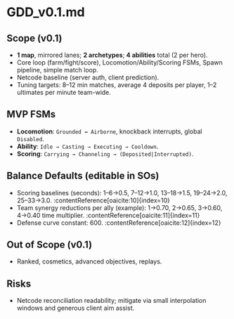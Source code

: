 # GDD_v0.1.md

## Scope (v0.1)
- **1 map**, mirrored lanes; **2 archetypes**; **4 abilities** total (2 per hero).  
- Core loop (farm/fight/score), Locomotion/Ability/Scoring FSMs, Spawn pipeline, simple match loop.  
- Netcode baseline (server auth, client prediction).  
- Tuning targets: 8–12 min matches, average 4 deposits per player, 1–2 ultimates per minute team-wide.

## MVP FSMs
- **Locomotion**: `Grounded ↔ Airborne`, knockback interrupts, global `Disabled`.  
- **Ability**: `Idle → Casting → Executing → Cooldown`.  
- **Scoring**: `Carrying → Channeling → (Deposited|Interrupted)`.

## Balance Defaults (editable in SOs)
- Scoring baselines (seconds): 1–6→0.5, 7–12→1.0, 13–18→1.5, 19–24→2.0, 25–33→3.0. :contentReference[oaicite:10]{index=10}  
- Team synergy reductions per ally (example): 1→0.70, 2→0.65, 3→0.60, 4→0.40 time multiplier. :contentReference[oaicite:11]{index=11}  
- Defense curve constant: 600. :contentReference[oaicite:12]{index=12}

## Out of Scope (v0.1)
- Ranked, cosmetics, advanced objectives, replays.

## Risks
- Netcode reconciliation readability; mitigate via small interpolation windows and generous client aim assist.
